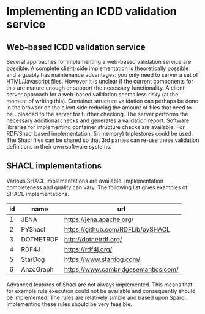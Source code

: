 # Implementing an ICDD validation service

## Web-based ICDD validation service
Several approaches for implementing a web-based validation service are possible. A complete client-side implementation is theoretically possible and arguably has maintenance advantages: you only need to server a set of HTML/Javascript files. However it is unclear if the current components for this are mature enough or support the necessary functionality. 
A client-server approach for a web-based validation seems less risky (at the moment of writing this). Container structure validation can perhaps be done in the browser on the client side reducing the amount of files that need to be uploaded to the server for further checking. The server performs the necessary additional checks and generates a validation report. 
Software libraries for implementing container structure checks are available. For RDF/Shacl based implementation, (in memory) triplestores could be used. The Shacl files can be shared so that 3rd parties can re-use these validation definitions in their own software systems.


## SHACL implementations
Various SHACL implementations are available. Implementation completeness and quality can vary. The following list gives examples of SHACL implementations.

id   | name   |url   |
--- | --- | ---
1|JENA|https://jena.apache.org/
2|PYShacl| https://github.com/RDFLib/pySHACL
3|DOTNETRDF|http://dotnetrdf.org/
4|RDF4J|https://rdf4j.org/
5|StarDog| https://www.stardog.com/
6|AnzoGraph|https://www.cambridgesemantics.com/


Advanced features of Shacl are not always implemented. This means that for example rule execution could not be available and consequently should be implemented. The rules are relatively simple and based upon Sparql. Implementing these rules should be very feasible. 



